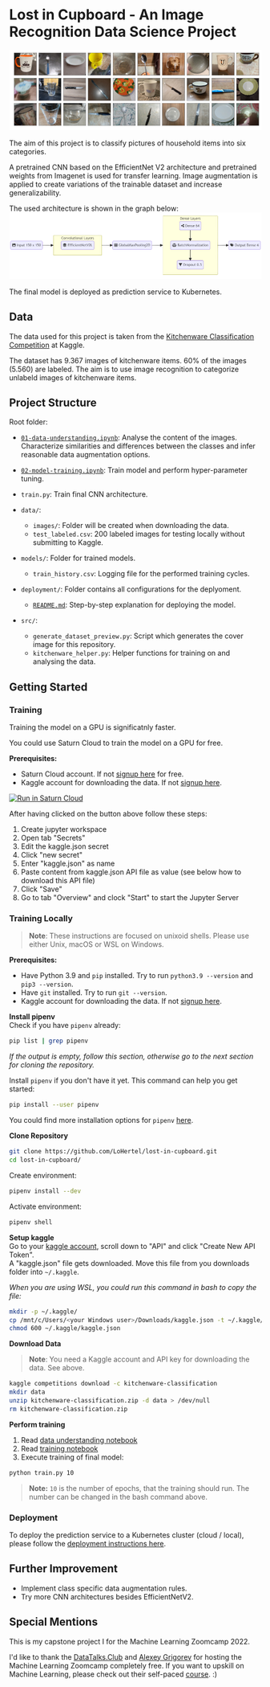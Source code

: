 # Lost in Cupboard - An Image Recognition Data Science Project

![Preview of the Kitchenware Classification Dataset](images/preview.png "Kitchenware Classification Dataset")

The aim of this project is to classify pictures of household items into six categories. 

A pretrained CNN based on the EfficientNet V2 architecture and pretrained weights from Imagenet is used for transfer learning. Image augmentation is applied to create variations of the trainable dataset and increase generalizability. 

The used architecture is shown in the graph below:
![Plot of the used CNN architecture](images/model-architecture.png "Model Architecture")


The final model is deployed as prediction service to Kubernetes.


## Data

The data used for this project is taken from the [Kitchenware Classification Competition](https://www.kaggle.com/competitions/kitchenware-classification) at Kaggle.

The dataset has 9.367 images of kitchenware items. 60% of the images (5.560) are labeled.
The aim is to use image recognition to categorize unlabeld images of kitchenware items.


## Project Structure

Root folder:
* [`01-data-understanding.ipynb`](01-data-understanding.ipynb):
  Analyse the content of the images. Characterize similarities and differences between the classes and infer reasonable data augmentation options.
* [`02-model-training.ipynb`](02-model-training.ipynb):
  Train model and perform hyper-parameter tuning.
* `train.py`: Train final CNN architecture.

* `data/`: 
    * `images/`: Folder will be created when downloading the data.
    * `test_labeled.csv`: 200 labeled images for testing locally without submitting to Kaggle.
* `models/`: Folder for trained models. 
    * `train_history.csv`: Logging file for the performed training cycles.
* `deployment/`: Folder contains all configurations for the deplyoment.
    * [`README.md`](deployment/README.md): Step-by-step explanation for deploying the model.
* `src/`:  
    * `generate_dataset_preview.py`: Script which generates the cover image for this repository.
    * `kitchenware_helper.py`: Helper functions for training on and analysing the data.


## Getting Started

### Training
Training the model on a GPU is significatnly faster.

You could use Saturn Cloud to train the model on a GPU for free.

**Prerequisites:**
* Saturn Cloud account. If not [signup here](https://bit.ly/saturn-mlzoomcamp) for free.
* Kaggle account for downloading the data. If not [signup here](https://www.kaggle.com/account/login?phase=startRegisterTab).

[![Run in Saturn Cloud](https://saturncloud.io/images/embed/run-in-saturn-cloud.svg "Run in Saturn Cloud")](https://app.community.saturnenterprise.io/dash/resources?recipeUrl=https://raw.githubusercontent.com/LoHertel/lost-in-cupboard/main/saturn-cloud-recipe.json)

After having clicked on the button above follow these steps:
1. Create jupyter workspace
2. Open tab "Secrets"
3. Edit the kaggle.json secret
4. Click "new secret"
5. Enter "kaggle.json" as name
6. Paste content from kaggle.json API file as value (see below how to download this API file)
7. Click "Save"
8. Go to tab "Overview" and clock "Start" to start the Jupyter Server

### Training Locally

> **Note**: These instructions are focused on unixoid shells. Please use either Unix, macOS or WSL on Windows.

**Prerequisites:**
* Have Python 3.9 and `pip` installed. Try to run `python3.9 --version` and `pip3 --version`.
* Have `git` installed. Try to run `git --version`.
* Kaggle account for downloading the data. If not [signup here](https://www.kaggle.com/account/login?phase=startRegisterTab).

**Install pipenv**  
Check if you have `pipenv` already:
```bash
pip list | grep pipenv
```

*If the output is empty, follow this section, otherwise go to the next section for cloning the repository.*

Install `pipenv` if you don't have it yet. This command can help you get started:
```bash
pip install --user pipenv
```
You could find more installation options for `pipenv` [here](https://pypi.org/project/pipenv/#installation).


**Clone Repository**  
```bash
git clone https://github.com/LoHertel/lost-in-cupboard.git
cd lost-in-cupboard/
```

Create environment:
```bash
pipenv install --dev
```

Activate environment:
```bash
pipenv shell
```


**Setup kaggle**  
Go to your [kaggle account](https://www.kaggle.com/me/account), scroll down to "API" and click "Create New API Token".  
A "kaggle.json" file gets downloaded. Move this file from you downloads folder into `~/.kaggle`.  

*When you are using WSL, you could run this command in bash to copy the file:*
```bash
mkdir -p ~/.kaggle/ 
cp /mnt/c/Users/<your Windows user>/Downloads/kaggle.json -t ~/.kaggle/ 
chmod 600 ~/.kaggle/kaggle.json
```

**Download Data**

> **Note**: You need a Kaggle account and API key for downloading the data. See above.

```bash
kaggle competitions download -c kitchenware-classification
mkdir data
unzip kitchenware-classification.zip -d data > /dev/null
rm kitchenware-classification.zip
```

**Perform training**

1. Read [data understanding notebook](01-data-understanding.ipynb)
2. Read [training notebook](02-model-training.ipynb)
3. Execute training of final model: 
```bash
python train.py 10
```
> **Note:** `10` is the number of epochs, that the training should run. The number can be changed in the bash command above.

### Deployment

To deploy the prediction service to a Kubernetes cluster (cloud / local), please follow the [deployment instructions here](deployment/README.md).



##  Further Improvement

* Implement class specific data augmentation rules.
* Try more CNN architectures besides EfficientNetV2.



## Special Mentions
This is my capstone project I for the Machine Learning Zoomcamp 2022.

I'd like to thank the [DataTalks.Club](https://datatalks.club) and [Alexey Grigorev](https://github.com/alexeygrigorev) for hosting the Machine Learning Zoomcamp completely free. If you want to upskill on Machine Learning, please check out their self-paced [course](https://github.com/alexeygrigorev/mlbookcamp-code/tree/master/course-zoomcamp). :)
